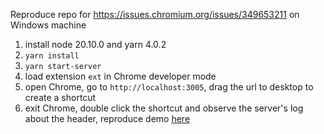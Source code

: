 Reproduce repo for https://issues.chromium.org/issues/349653211 on Windows machine

1. install node 20.10.0 and yarn 4.0.2
2. `yarn install`
3. `yarn start-server`
4. load extension `ext` in Chrome developer mode
5. open Chrome, go to `http://localhost:3005`, drag the url to desktop to create a shortcut
6. exit Chrome, double click the shortcut and observe the server's log about the header, reproduce demo [here](https://drive.google.com/file/d/1qrPEAqd7T4bmw86HD0Q74zBNtzkvpmL_/view?usp=drive_link)